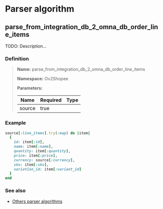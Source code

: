 # Parser algorithm
 
## parse_from_integration_db_2_omna_db_order_line_items

TODO: Description...
    
### Definition

> **Name:** parse_from_integration_db_2_omna_db_order_line_items
> 
> **Namespace:** Ov2Shopee
>
> **Parameters:**
> 
> | Name | Required | Type |
> | --- | --- | --- |
> | source | true |  |

### Example
```ruby
source[:line_items].try(:map) do |item|
  {
    id: item[:id],
    name: item[:name],
    quantity: item[:quantity],
    price: item[:price],
    currency: source[:currency],
    sku: item[:sku],
    variation_id: item[:variant_id]
  }
end
```

### See also
* [Others parser algorithms](overview?id=parse_from_integration_db_2_omna_db_order_line_items)